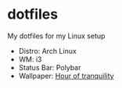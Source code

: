 # dotfiles
My dotfiles for my Linux setup

+ Distro: Arch Linux
+ WM: i3
+ Status Bar: Polybar
+ Wallpaper: [Hour of tranquility](https://www.artstation.com/artwork/lVGXlJ)
